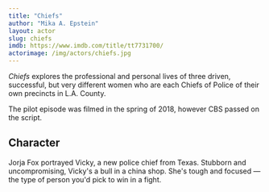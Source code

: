 ```yaml
---
title: "Chiefs"
author: "Mika A. Epstein"
layout: actor
slug: chiefs
imdb: https://www.imdb.com/title/tt7731700/
actorimage: /img/actors/chiefs.jpg
---
```


_Chiefs_ explores the professional and personal lives of three driven, successful, but very different women who are each Chiefs of Police of their own precincts in L.A. County.

The pilot episode was filmed in the spring of 2018, however CBS passed on the script.

## Character

Jorja Fox portrayed Vicky, a new police chief from Texas. Stubborn and uncompromising, Vicky's a bull in a china shop. She's tough and focused — the type of person you'd pick to win in a fight.
